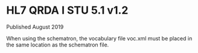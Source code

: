 # HL7 QRDA I STU 5.1 v1.2

Published August 2019

When  using the schematron, the vocabulary file voc.xml must be placed in the same location as the schematron file.
